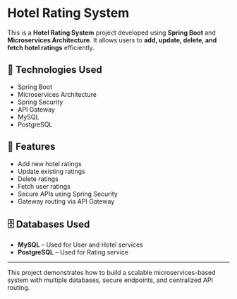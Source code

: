 # Hotel Rating System

This is a **Hotel Rating System** project developed using **Spring Boot** and **Microservices Architecture**. It allows users to **add, update, delete, and fetch hotel ratings** efficiently.

## 🔧 Technologies Used

- Spring Boot  
- Microservices Architecture  
- Spring Security  
- API Gateway  
- MySQL  
- PostgreSQL  

## 🧩 Features

- Add new hotel ratings  
- Update existing ratings  
- Delete ratings  
- Fetch user ratings  
- Secure APIs using Spring Security  
- Gateway routing via API Gateway  

## 🗄️ Databases Used

- **MySQL** – Used for User and Hotel services  
- **PostgreSQL** – Used for Rating service  

---

This project demonstrates how to build a scalable microservices-based system with multiple databases, secure endpoints, and centralized API routing.

